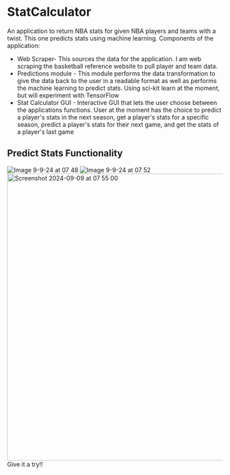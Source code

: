 # StatCalculator
An application to return NBA stats for given NBA players and teams with a twist. This one predicts stats using machine learning.
Components of the application:
- Web Scraper- This sources the data for the application. I am web scraping the basketball reference website to pull player and team data.
- Predictions module - This module performs the data transformation to give the data back to the user in a readable format as well as performs the machine learning to predict stats. Using sci-kit learn at the moment, but will experiment with TensorFlow
- Stat Calculator GUI - Interactive GUI that lets the user choose between the applications functions. User at the moment has the choice to predict a player's stats in the next season, get a player's stats for a specific season, predict a player's stats for their next game, and get the stats of a player's last game

## Predict Stats Functionality
![Image 9-9-24 at 07 48](https://github.com/user-attachments/assets/eddac7f0-15bf-4a83-a492-456ed7ba368f)
![Image 9-9-24 at 07 52](https://github.com/user-attachments/assets/bd38c3be-70c5-472e-9452-926bc90eff58)
<img width="669" alt="Screenshot 2024-09-09 at 07 55 00" src="https://github.com/user-attachments/assets/0b50a87e-60b1-4db3-b787-d214d053be37">
Give it a try!!
